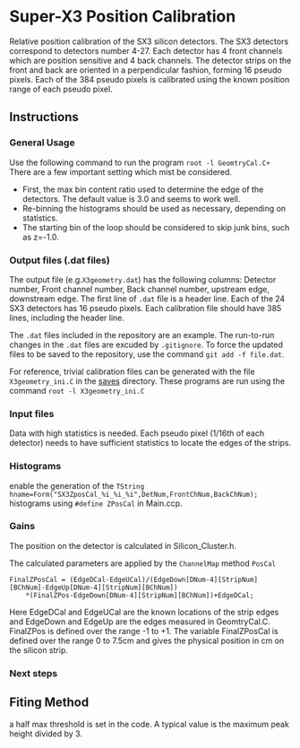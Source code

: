 # Super-X3 Position Calibration
Relative position calibration of the SX3 silicon detectors.
The SX3 detectors correspond to detectors number 4-27.
Each detector has 4 front channels which are position sensitive and 4 back channels.
The detector strips on the front and back are oriented in a perpendicular fashion, forming 16 pseudo pixels.
Each of the 384 pseudo pixels is calibrated using the known position range of each pseudo pixel.

## Instructions
### General Usage
Use the following command to run the program `root -l GeomtryCal.C+`
There are a few important setting which mist be considered.
* First, the max bin content ratio used to determine the edge of the detectors.
The default value is 3.0 and seems to work well.
* Re-binning the histograms should be used as necessary, depending on statistics.
* The starting bin of the loop should be considered to skip junk bins, such as z=-1.0.

### Output files (.dat files)
The output file (e.g.`X3geometry.dat`) has the following columns:
Detector number, Front channel number, Back channel number, upstream edge, downstream edge.
The first line of `.dat` file is a header line.
Each of the 24 SX3 detectors has 16 pseudo pixels.
Each calibration file should have 385 lines, including the header line.

The `.dat` files  included in the repository are an example. The run-to-run changes in the `.dat` files are excuded by `.gitignore`. To force the updated files to be saved to the repository, use the command `git add -f file.dat`.

For reference, trivial calibration files can be generated with the file `X3geometry_ini.C` in the [saves](saves) directory. These programs are  run using the command `root -l X3geometry_ini.C`

### Input files
Data with high statistics is needed. Each pseudo pixel (1/16th of each detector) needs to have sufficient statistics to locate the edges of the strips.

### Histograms
enable the generation of the 
`TString hname=Form("SX3ZposCal_%i_%i_%i",DetNum,FrontChNum,BackChNum);`
histograms using `#define ZPosCal` in Main.ccp.

### Gains
The position on the detector is calculated in Silicon_Cluster.h.

The calculated parameters are applied by the `ChannelMap` method `PosCal`
````
FinalZPosCal = (EdgeDCal-EdgeUCal)/(EdgeDown[DNum-4][StripNum][BChNum]-EdgeUp[DNum-4][StripNum][BChNum])
    *(FinalZPos-EdgeDown[DNum-4][StripNum][BChNum])+EdgeDCal;
````
Here EdgeDCal and EdgeUCal are the known locations of the strip edges and EdgeDown and  EdgeUp are the edges measured in GeomtryCal.C.
FinalZPos is defined over the range -1 to +1.
The variable FinalZPosCal is defined over the range 0 to 7.5cm and gives the physical position in cm on the silicon strip.
### Next steps

## Fiting Method
a half max threshold is set in the code. A typical value is the maximum peak height divided by 3.
